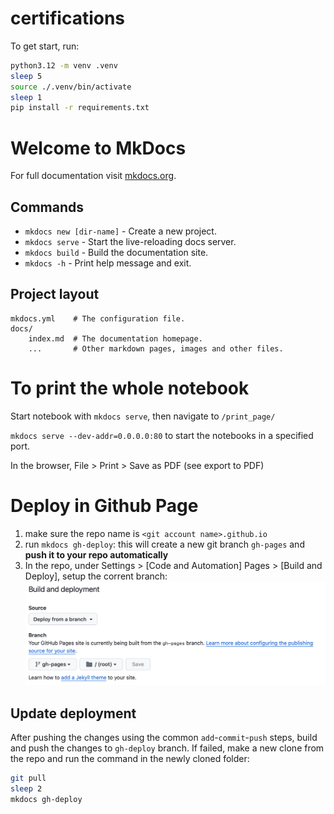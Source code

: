 # certifications

To get start, run:

```bash
python3.12 -m venv .venv
sleep 5
source ./.venv/bin/activate
sleep 1
pip install -r requirements.txt
```

# Welcome to MkDocs

For full documentation visit [mkdocs.org](https://www.mkdocs.org).

## Commands

- `mkdocs new [dir-name]` - Create a new project.
- `mkdocs serve` - Start the live-reloading docs server.
- `mkdocs build` - Build the documentation site.
- `mkdocs -h` - Print help message and exit.

## Project layout

    mkdocs.yml    # The configuration file.
    docs/
        index.md  # The documentation homepage.
        ...       # Other markdown pages, images and other files.

# To print the whole notebook

Start notebook with `mkdocs serve`, then navigate to `/print_page/`

`mkdocs serve --dev-addr=0.0.0.0:80` to start the notebooks in a specified port.

In the browser, File > Print > Save as PDF (see export to PDF)

# Deploy in Github Page

1. make sure the repo name is `<git account name>.github.io`
2. run `mkdocs gh-deploy`: this will create a new git branch `gh-pages` and **push it to your repo automatically**
3. In the repo, under Settings > [Code and Automation] Pages > [Build and Deploy], setup the corrent branch:
   ![setup branch and folder for deployment](./readme-1.png)

## Update deployment

After pushing the changes using the common `add`-`commit`-`push` steps, build and push the changes to `gh-deploy` branch. If failed, make a new clone from the repo and run the command in the newly cloned folder:
```bash
git pull
sleep 2
mkdocs gh-deploy
```